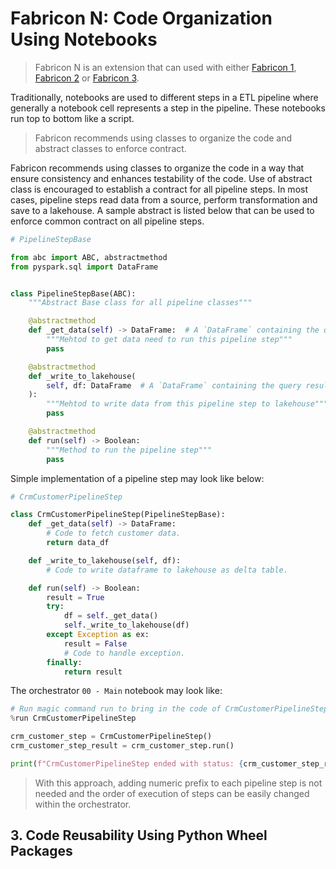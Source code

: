 # Fabricon N: Code Organization Using Notebooks

> Fabricon N is an extension that can used with either [Fabricon 1](../Fabricon1/README.md), [Fabricon 2](../Fabricon2/README.md) or [Fabricon 3](../Fabricon3/README.md).

Traditionally, notebooks are used to different steps in a ETL pipeline where generally a notebook cell represents a step in the pipeline. These notebooks run top to bottom like a script.

> Fabricon recommends using classes to organize the code and abstract classes to enforce contract.

Fabricon recommends using classes to organize the code in a way that ensure consistency and enhances testability of the code. Use of abstract class is encouraged to establish a contract for all pipeline steps. In most cases, pipeline steps read data from a source, perform transformation and save to a lakehouse. A sample abstract is listed below that can be used to enforce common contract on all pipeline steps.

```python
# PipelineStepBase

from abc import ABC, abstractmethod
from pyspark.sql import DataFrame


class PipelineStepBase(ABC):
    """Abstract Base class for all pipeline classes"""

    @abstractmethod
    def _get_data(self) -> DataFrame:  # A `DataFrame` containing the query results
        """Mehtod to get data need to run this pipeline step"""
        pass

    @abstractmethod
    def _write_to_lakehouse(
        self, df: DataFrame  # A `DataFrame` containing the query results
    ):
        """Mehtod to write data from this pipeline step to lakehouse"""
        pass

    @abstractmethod
    def run(self) -> Boolean:
        """Method to run the pipeline step"""
        pass

```

Simple implementation of a pipeline step may look like below:

```python
# CrmCustomerPipelineStep

class CrmCustomerPipelineStep(PipelineStepBase):    
    def _get_data(self) -> DataFrame:
        # Code to fetch customer data.
        return data_df

    def _write_to_lakehouse(self, df):       
        # Code to write dataframe to lakehouse as delta table.

    def run(self) -> Boolean:
        result = True        
        try:
            df = self._get_data()
            self._write_to_lakehouse(df)
        except Exception as ex:
            result = False
            # Code to handle exception.
        finally:
            return result
```

The orchestrator `00 - Main` notebook may look like:

```python
# Run magic command run to bring in the code of CrmCustomerPipelineStep notebook into current context.
%run CrmCustomerPipelineStep 
```

```python
crm_customer_step = CrmCustomerPipelineStep()
crm_customer_step_result = crm_customer_step.run()

print(f"CrmCustomerPipelineStep ended with status: {crm_customer_step_result}")
```

> With this approach, adding numeric prefix to each pipeline step is not needed and the order of execution of steps can be easily changed within the orchestrator.

## 3. Code Reusability Using Python Wheel Packages